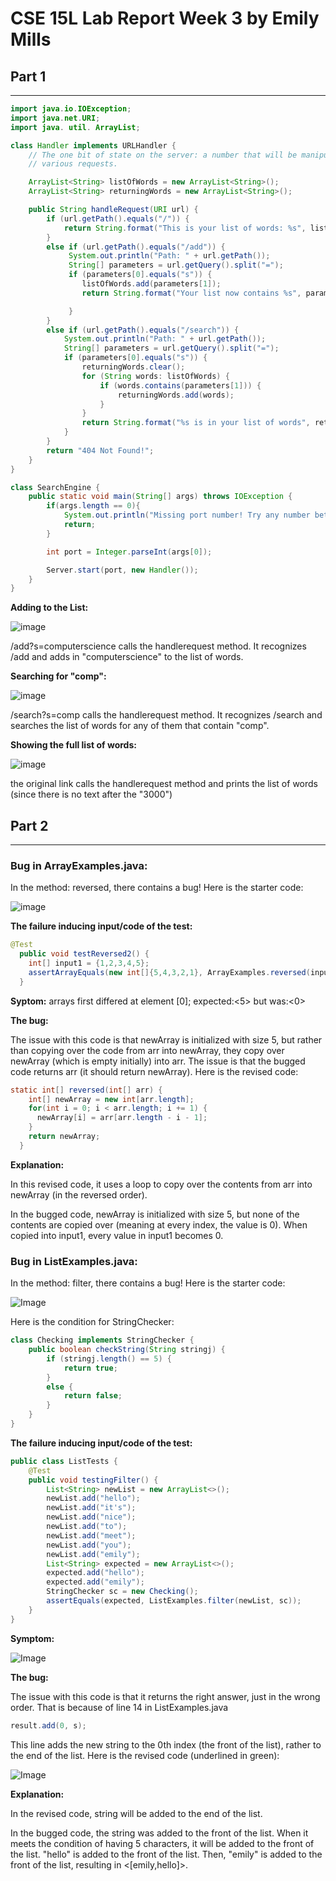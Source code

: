 # **CSE 15L Lab Report Week 3** by Emily Mills
## **Part 1**
---

```java
import java.io.IOException;
import java.net.URI;
import java. util. ArrayList;

class Handler implements URLHandler {
    // The one bit of state on the server: a number that will be manipulated by
    // various requests.

    ArrayList<String> listOfWords = new ArrayList<String>();
    ArrayList<String> returningWords = new ArrayList<String>();

    public String handleRequest(URI url) {
        if (url.getPath().equals("/")) {
            return String.format("This is your list of words: %s", listOfWords.toString());
        }
        else if (url.getPath().equals("/add")) {
             System.out.println("Path: " + url.getPath());
             String[] parameters = url.getQuery().split("=");
             if (parameters[0].equals("s")) {
                listOfWords.add(parameters[1]);
                return String.format("Your list now contains %s", parameters[1]);

             }
        }
        else if (url.getPath().equals("/search")) {
            System.out.println("Path: " + url.getPath()); 
            String[] parameters = url.getQuery().split("=");
            if (parameters[0].equals("s")) {
                returningWords.clear();
                for (String words: listOfWords) {
                    if (words.contains(parameters[1])) {
                        returningWords.add(words);
                    }
                }
                return String.format("%s is in your list of words", returningWords.toString());
            }
        }
        return "404 Not Found!";
    }
}

class SearchEngine {
    public static void main(String[] args) throws IOException {
        if(args.length == 0){
            System.out.println("Missing port number! Try any number between 1024 to 49151");
            return;
        }

        int port = Integer.parseInt(args[0]);

        Server.start(port, new Handler());
    }
}
```

**Adding to the List:**


![image](lab_3_images/SearchEngine_Adding.png)


/add?s=computerscience calls the handlerequest method. It recognizes /add and adds in "computerscience" to the list of words. 


**Searching for "comp":**


![image](lab_3_images/search_comp.png)


/search?s=comp calls the handlerequest method. It recognizes /search and searches the list of words for any of them that contain "comp".


**Showing the full list of words:**


![image](lab_3_images/full_list.png)


the original link calls the handlerequest method and prints the list of words (since there is no text after the "3000")

## **Part 2**
---
### **Bug in ArrayExamples.java:**

In the method: reversed, there contains a bug! 
Here is the starter code:


![image](lab_3_images/bugged_code_reversed.png)


**The failure inducing input/code of the test:**

```java
@Test
  public void testReversed2() {
    int[] input1 = {1,2,3,4,5};
    assertArrayEquals(new int[]{5,4,3,2,1}, ArrayExamples.reversed(input1));
  }
```
**Syptom:** arrays first differed at element [0]; expected:<5> but was:<0>

**The bug:**

The issue with this code is that newArray is initialized with size 5, but rather than copying over the code from arr into newArray, they copy over newArray (which is empty initially) into arr. The issue is that the bugged code returns arr (it should return newArray).
Here is the revised code:
```java 
static int[] reversed(int[] arr) {
    int[] newArray = new int[arr.length];
    for(int i = 0; i < arr.length; i += 1) {
      newArray[i] = arr[arr.length - i - 1];
    }
    return newArray;
  }
```

**Explanation:**

In this revised code, it uses a loop to copy over the contents from arr into newArray (in the reversed order). 

In the bugged code, newArray is initialized with size 5, but none of the contents are copied over (meaning at every index, the value is 0). When copied into input1, every value in input1 becomes 0. 


### **Bug in ListExamples.java:**


In the method: filter, there contains a bug! Here is the starter code:


![Image](lab_3_images/bug2.png)

Here is the condition for StringChecker:
```java
class Checking implements StringChecker {
    public boolean checkString(String stringj) {
        if (stringj.length() == 5) {
            return true;
        }
        else {
            return false;
        }
    }
}
```


**The failure inducing input/code of the test:**
```java
public class ListTests {
    @Test
    public void testingFilter() {
        List<String> newList = new ArrayList<>();
        newList.add("hello");
        newList.add("it's");
        newList.add("nice");
        newList.add("to");
        newList.add("meet");
        newList.add("you");
        newList.add("emily");
        List<String> expected = new ArrayList<>();
        expected.add("hello");
        expected.add("emily");
        StringChecker sc = new Checking();
        assertEquals(expected, ListExamples.filter(newList, sc)); 
    }
}
```

**Symptom:**

![Image](lab_3_images/bug2_symptom.png)



**The bug:** 

The issue with this code is that it returns the right answer, just in the wrong order. That is because of line 14 in ListExamples.java
```java
result.add(0, s);
```
This line adds the new string to the 0th index (the front of the list), rather to the end of the list. Here is the revised code (underlined in green):

![Image](lab_3_images/bug2revised.png)

**Explanation:**

In the revised code, string will be added to the end of the list.

In the bugged code, the string was added to the front of the list. When it meets the condition of having 5 characters, it will be added to the front of the list. "hello" is added to the front of the list. Then, "emily" is added to the front of the list, resulting in <[emily,hello]>.










